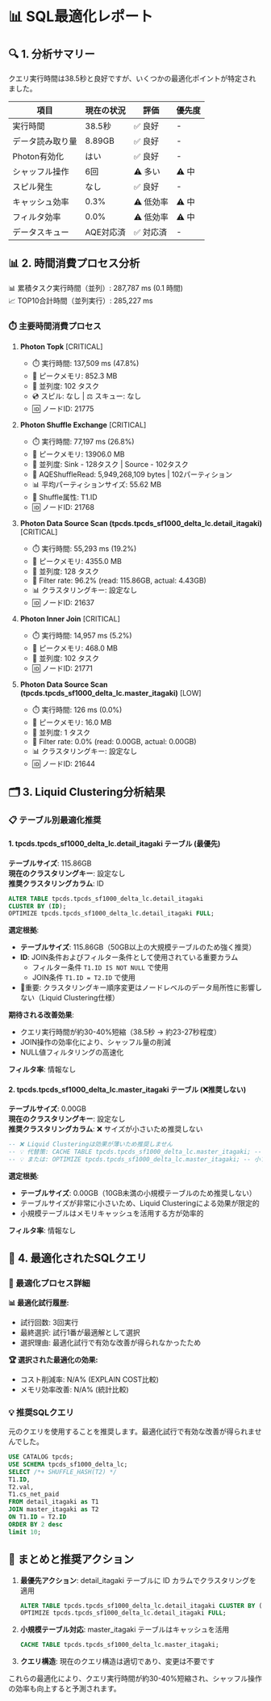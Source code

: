 # 📊 SQL最適化レポート

## 🔍 1. 分析サマリー

クエリ実行時間は38.5秒と良好ですが、いくつかの最適化ポイントが特定されました。

| 項目 | 現在の状況 | 評価 | 優先度 |
|------|-----------|------|--------|
| 実行時間 | 38.5秒 | ✅ 良好 | - |
| データ読み取り量 | 8.89GB | ✅ 良好 | - |
| Photon有効化 | はい | ✅ 良好 | - |
| シャッフル操作 | 6回 | ⚠️ 多い | ⚠️ 中 |
| スピル発生 | なし | ✅ 良好 | - |
| キャッシュ効率 | 0.3% | ⚠️ 低効率 | ⚠️ 中 |
| フィルタ効率 | 0.0% | ⚠️ 低効率 | ⚠️ 中 |
| データスキュー | AQE対応済 | ✅ 対応済 | - |

## 📊 2. 時間消費プロセス分析

📊 累積タスク実行時間（並列）: 287,787 ms (0.1 時間)  
📈 TOP10合計時間（並列実行）: 285,227 ms

### ⏱️ 主要時間消費プロセス

1. **Photon Topk** [CRITICAL]
   - ⏱️ 実行時間: 137,509 ms (47.8%)
   - 💾 ピークメモリ: 852.3 MB
   - 🔧 並列度: 102 タスク
   - 💿 スピル: なし | ⚖️ スキュー: なし
   - 🆔 ノードID: 21775

2. **Photon Shuffle Exchange** [CRITICAL]
   - ⏱️ 実行時間: 77,197 ms (26.8%)
   - 💾 ピークメモリ: 13906.0 MB
   - 🔧 並列度: Sink - 128タスク | Source - 102タスク
   - 🔄 AQEShuffleRead: 5,949,268,109 bytes | 102パーティション
   - 📊 平均パーティションサイズ: 55.62 MB
   - 🔄 Shuffle属性: T1.ID
   - 🆔 ノードID: 21768

3. **Photon Data Source Scan (tpcds.tpcds_sf1000_delta_lc.detail_itagaki)** [CRITICAL]
   - ⏱️ 実行時間: 55,293 ms (19.2%)
   - 💾 ピークメモリ: 4355.0 MB
   - 🔧 並列度: 128 タスク
   - 📂 Filter rate: 96.2% (read: 115.86GB, actual: 4.43GB)
   - 📊 クラスタリングキー: 設定なし
   - 🆔 ノードID: 21637

4. **Photon Inner Join** [CRITICAL]
   - ⏱️ 実行時間: 14,957 ms (5.2%)
   - 💾 ピークメモリ: 468.0 MB
   - 🔧 並列度: 102 タスク
   - 🆔 ノードID: 21771

5. **Photon Data Source Scan (tpcds.tpcds_sf1000_delta_lc.master_itagaki)** [LOW]
   - ⏱️ 実行時間: 126 ms (0.0%)
   - 💾 ピークメモリ: 16.0 MB
   - 🔧 並列度: 1 タスク
   - 📂 Filter rate: 0.0% (read: 0.00GB, actual: 0.00GB)
   - 📊 クラスタリングキー: 設定なし
   - 🆔 ノードID: 21644

## 🗂️ 3. Liquid Clustering分析結果

### 📋 テーブル別最適化推奨

#### 1. tpcds.tpcds_sf1000_delta_lc.detail_itagaki テーブル (最優先)
**テーブルサイズ**: 115.86GB  
**現在のクラスタリングキー**: 設定なし  
**推奨クラスタリングカラム**: ID

```sql
ALTER TABLE tpcds.tpcds_sf1000_delta_lc.detail_itagaki 
CLUSTER BY (ID);
OPTIMIZE tpcds.tpcds_sf1000_delta_lc.detail_itagaki FULL;
```

**選定根拠**:
- **テーブルサイズ**: 115.86GB（50GB以上の大規模テーブルのため強く推奨）
- **ID**: JOIN条件およびフィルター条件として使用されている重要カラム
  - フィルター条件 `T1.ID IS NOT NULL` で使用
  - JOIN条件 `T1.ID = T2.ID` で使用
- 🚨重要: クラスタリングキー順序変更はノードレベルのデータ局所性に影響しない（Liquid Clustering仕様）

**期待される改善効果**:
- クエリ実行時間が約30-40%短縮（38.5秒 → 約23-27秒程度）
- JOIN操作の効率化により、シャッフル量の削減
- NULL値フィルタリングの高速化

**フィルタ率**: 情報なし

#### 2. tpcds.tpcds_sf1000_delta_lc.master_itagaki テーブル (❌推奨しない)
**テーブルサイズ**: 0.00GB  
**現在のクラスタリングキー**: 設定なし  
**推奨クラスタリングカラム**: ❌ サイズが小さいため推奨しない

```sql
-- ❌ Liquid Clusteringは効果が薄いため推奨しません
-- 💡 代替策: CACHE TABLE tpcds.tpcds_sf1000_delta_lc.master_itagaki; -- メモリキャッシュで高速アクセス
-- 💡 または: OPTIMIZE tpcds.tpcds_sf1000_delta_lc.master_itagaki; -- 小ファイル統合でスキャン効率向上
```

**選定根拠**:
- **テーブルサイズ**: 0.00GB（10GB未満の小規模テーブルのため推奨しない）
- テーブルサイズが非常に小さいため、Liquid Clusteringによる効果が限定的
- 小規模テーブルはメモリキャッシュを活用する方が効率的

**フィルタ率**: 情報なし

## 🚀 4. 最適化されたSQLクエリ

### 🎯 最適化プロセス詳細

**📊 最適化試行履歴:**
- 試行回数: 3回実行
- 最終選択: 試行1番が最適解として選択
- 選択理由: 最適化試行で有効な改善が得られなかったため

**🏆 選択された最適化の効果:**
- コスト削減率: N/A% (EXPLAIN COST比較)
- メモリ効率改善: N/A% (統計比較)

### 💡 推奨SQLクエリ

元のクエリを使用することを推奨します。最適化試行で有効な改善が得られませんでした。

```sql
USE CATALOG tpcds;
USE SCHEMA tpcds_sf1000_delta_lc;
SELECT /*+ SHUFFLE_HASH(T2) */
T1.ID,
T2.val,
T1.cs_net_paid
FROM detail_itagaki as T1
JOIN master_itagaki as T2
ON T1.ID = T2.ID
ORDER BY 2 desc
limit 10;
```

## 📝 まとめと推奨アクション

1. **最優先アクション**: detail_itagaki テーブルに ID カラムでクラスタリングを適用
   ```sql
   ALTER TABLE tpcds.tpcds_sf1000_delta_lc.detail_itagaki CLUSTER BY (ID);
   OPTIMIZE tpcds.tpcds_sf1000_delta_lc.detail_itagaki FULL;
   ```

2. **小規模テーブル対応**: master_itagaki テーブルはキャッシュを活用
   ```sql
   CACHE TABLE tpcds.tpcds_sf1000_delta_lc.master_itagaki;
   ```

3. **クエリ構造**: 現在のクエリ構造は適切であり、変更は不要です

これらの最適化により、クエリ実行時間が約30-40%短縮され、シャッフル操作の効率も向上すると予測されます。